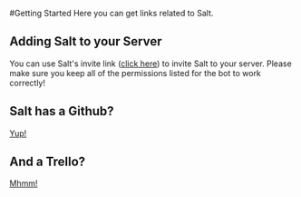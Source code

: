 #Getting Started
Here you can get links related to Salt.
## Adding Salt to your Server

You can use Salt's invite link ([click here](https://discordapp.com/oauth2/authorize?client_id=244533925408538624&scope=bot&permissions=2136472639 "Salt's Invite Link")) to invite Salt to your server. Please make sure you keep all of the permissions listed for the bot to work correctly!

## Salt has a Github?

[Yup!](https://github.com/PgBiel/saltdiscordbot "Salt's Github")

## And a Trello?

[Mhmm!](https://trello.com/b/VuaysiIB/salt-discord-bot "Salt's Trello")


